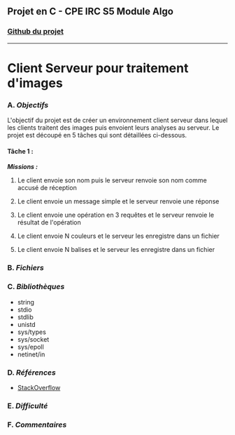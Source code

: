## Projet en C - CPE IRC S5 Module Algo

### [Github du projet](https://github.com/eloibrd/IRC-S5-Client-Serveur)

---

# Client Serveur pour traitement d'images

### A. _Objectifs_

L'objectif du projet est de créer un environnement client serveur dans lequel les clients traitent des images puis envoient leurs analyses au serveur. Le projet est découpé en 5 tâches qui sont détaillées ci-dessous.

#### Tâche 1 :

**_Missions :_**

1. Le client envoie son nom puis le serveur renvoie son nom comme accusé de réception

2. Le client envoie un message simple et le serveur renvoie une réponse
3. Le client envoie une opération en 3 requêtes et le serveur renvoie le résultat de l'opération
4. Le client envoie N couleurs et le serveur les enregistre dans un fichier
5. Le client envoie N balises et le serveur les enregistre dans un fichier

### B. _Fichiers_

### C. _Bibliothèques_

-   string
-   stdio
-   stdlib
-   unistd
-   sys/types
-   sys/socket
-   sys/epoll
-   netinet/in

### D. _Références_

-   [StackOverflow](https://stackoverflow.com/)

### E. _Difficulté_

### F. _Commentaires_
